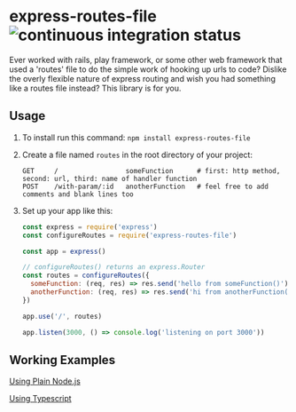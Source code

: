 # express-routes-file ![continuous integration status](https://github.com/dnissley/express-routes-file/workflows/Build%20&%20Test/badge.svg)

Ever worked with rails, play framework, or some other web framework that used a 'routes' file to do the simple work of hooking up urls to code? Dislike the overly flexible nature of express routing and wish you had something like a routes file instead? This library is for you.

## Usage

1. To install run this command: `npm install express-routes-file`

2. Create a file named `routes` in the root directory of your project:

    ```plaintext
    GET     /                 someFunction      # first: http method, second: url, third: name of handler function
    POST    /with-param/:id   anotherFunction   # feel free to add comments and blank lines too
    ```

3. Set up your app like this:

    ```javascript
    const express = require('express')
    const configureRoutes = require('express-routes-file')

    const app = express()

    // configureRoutes() returns an express.Router
    const routes = configureRoutes({
      someFunction: (req, res) => res.send('hello from someFunction()'),
      anotherFunction: (req, res) => res.send('hi from anotherFunction()')
    })

    app.use('/', routes)

    app.listen(3000, () => console.log('listening on port 3000'))
    ```

## Working Examples

[Using Plain Node.js](https://github.com/dnissley/js/tree/master/express-routes-file-example)

[Using Typescript](https://github.com/dnissley/ts/tree/master/express-routes-file-example)
